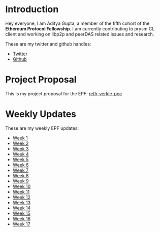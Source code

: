 # Introduction

Hey everyone, I am Aditya Gupta, a member of the fifth cohort of the **Ethereum Protocol Fellowship**. 
I am currently contributing to prysm CL client and working on libp2p and peerDAS related issues and research.

These are my twitter and github handles:
- [Twitter](https://x.com/darex_1010)
- [Github](https://github.com/1010adigupta)

# Project Proposal
This is my project proposal for the EPF: [reth-verkle-poc](../projects/reth-verkle-poc.md)
# Weekly Updates
These are my weekly EPF updates:
- [Week 1](https://hackmd.io/G3wd3b9YT8mApG_BoH87TQ?viewR)
- [Week 2](https://hackmd.io/f45sFCcLQ32bxdKGRSCGAw?view)
- [Week 3](https://hackmd.io/@adigupta/S1_Lq4-wR)
- [Week 4](https://hackmd.io/@adigupta/rJ2y2koDR)
- [Week 5](https://hackmd.io/@adigupta/rym-4nXdR)
- [Week 6](https://hackmd.io/@adigupta/H139c34KA)
- [Week 7](https://hackmd.io/@adigupta/S1m6RhVFC)
- [Week 8](https://hackmd.io/@adigupta/Sy09KtDqC)
- [Week 9](https://hackmd.io/@adigupta/SklJd9P5A)
- [Week 10](https://hackmd.io/@adigupta/rySsqDniA)
- [Week 11](https://hackmd.io/@adigupta/H1fJpPniC)
- [Week 12](https://hackmd.io/@adigupta/SydVwZPTA)
- [Week 13](https://hackmd.io/@adigupta/ByKNvWDpC)
- [Week 14](https://hackmd.io/@adigupta/Hy5Vw-waA)
- [Week 15](https://hackmd.io/@adigupta/SJGebZXy1e)
- [Week 16](https://hackmd.io/@adigupta/r1r6zW7JJg)
- [Week 17](https://hackmd.io/@adigupta/H1Ko4b7k1l)